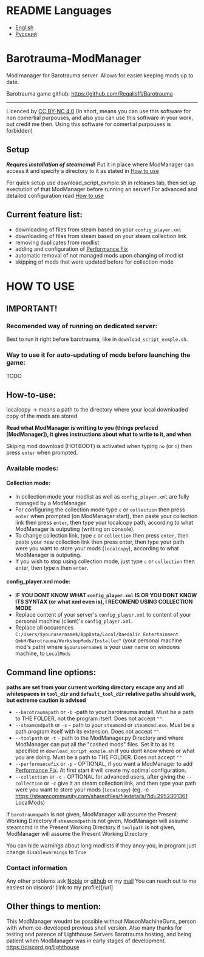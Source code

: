 # README Languages
- [English](README.md)
- [Русский](README.ru.md)

# Barotrauma-ModManager 
Mod manager for Barotrauma server. Allows for easier keeping mods up to date.

Barotrauma game github: https://github.com/Regalis11/Barotrauma
_ _ _ _ _ _ _
Licenced by [CC BY-NC 4.0](https://creativecommons.org/licenses/by-nc/4.0/)
(In short, means you can use this software for non comertial purpouses, and also you can use this software in your work, but credit me then. Using this software for comertial purpouses is forbidden)

## Setup
***Requres installation of steamcmd!*** 
Put it in place where ModManager can access it and specify a directory to it as stated in [How to use](#How-to-use)

For quick setup use download_script_exmple.sh in releases tab, then set up exectution of that ModManager before running an server!
For advanced and detailed configuration read [How to use](#How-to-use)

## Current feature list:
* downloading of files from steam based on your `config_player.xml`
* downloading of files from steam based on your steam collection link
* removing duplicates from modlist
* adding and configuration of [Performance Fix](https://steamcommunity.com/sharedfiles/filedetails/?id=2701251094)
* automatic removal of not managed mods upon changing of modlist
* skipping of mods that were updated before for collection mode

# HOW TO USE
## IMPORTANT!
### Recomended way of running on dedicated server:
Best to run it right before barotrauma, like in `download_script_exmple.sh`.

### Way to use it for auto-updating of mods before launching the game:
TODO

## How-to-use:
localcopy -> means a path to the directory where your local downloaded copy of the mods are stored

**Read what ModManager is writting to you (things prefaced \[ModManager\]), it gives instructions about what to write to it, and when**

Skiping mod download (HOTBOOT) is activated when typing `no` (or `n`) then press `enter` when prompted.

### Available modes:
#### Collection mode:
* In collection mode your modlist as well as `config_player.xml` are fully managed by a ModManager
* For configuring the collection mode type `c` or `collection` then press `enter` when prompted (on ModManager start), then paste your collection link then press `enter`, then type your localcopy path, according to what ModManager is outputing (writting on console).
* To change collection link, type `c` or `collection` then press `enter`, then paste your new collection link then press enter, then type your path were you want to store your mods (`localcopy`), according to what ModManager is outputing.
* If you wish to stop using collection mode, just type `c` or `collection` then enter, then type `n` then `enter`.
#### config_player.xml mode:
* **IF YOU DONT KNOW WHAT `config_player.xml` IS OR YOU DONT KNOW ITS SYNTAX (or what xml even is), I RECOMEND USING COLLECTION MODE**
* Replace content of your server's `config_player.xml` to content of your personal machine (client)'s `config_player.xml`.
* Replace all occurences `C:/Users/$yourusername$/AppData/Local/Daedalic Entertainment GmbH/Barotrauma/WorkshopMods/Installed"` (your personal machine mod's path) where `$yourusername$` is your user name on windows machine, to `LocalMods`

## Command line options:
**paths are set from your current working directory**
**escape any and all whitespaces in `tool_dir` and `default_tool_dir`**
**relative paths should work, but extreme caution is advised**
* `--barotraumapath` or `-b` -path to your barotrauma install. Must be a path to THE FOLDER, not the program itself. Does not accept `""`.
* `--steamcmdpath` or `-s` - path to your `steamcmd` or `steamcmd.exe`. Must be a path program itself with its extension. Does not accept `""`.
* `--toolpath` or `-t` - path to the ModManager.py Directory and where ModManager can put all the "cashed mods" files. Set it to as its specified in `download_script_exmple.sh` if you dont know where or what you are doing. Must be a path to THE FOLDER.  Does not accept `""`
* `--performancefix` or `-p` - OPTIONAL, if you want a ModManager to add [Performance Fix](https://steamcommunity.com/sharedfiles/filedetails/?id=2701251094). At first start it will create my optimal configuration.
* `--collection` or `-c` - OPTIONAL for advanced users, after giving the `--collection` or `-c` give it an steam collection link, and then type your path were you want to store your mods (`localcopy`) (eg. -c https://steamcommunity.com/sharedfiles/filedetails/?id=2952301361 LocalMods)

if `barotraumapath` is not given, ModManager will assume the Present Working Directory
if `steamcmdpath` is not given, ModManager will assume steamcmd in the Present Working Directory
if `toolpath` is not given, ModManager will assume the Present Working Directory

You can hide warnings about long modlists if they anoy you, in program just change `disablewarnings` to `True`

### Contact information
Any other problems ask [Noble](url=discordapp.com/users/307229125083529216) or [github](https://github.com/Milord-ThatOneModder/Barotrauma-ModManager) or my [mail](m1l0rd30467@gmail.com)
You can reach out to me easiest on discord! (link to my profile)[/url]

## Other things to mention:
This ModManager woudnt be possible without MasonMachineGuns, person with whom co-developed previous shell version.
Also many thanks for testing and patence of Lighthouse Servers Barotrauma hosting, and being patient when ModManager was in early stages of development. https://discord.gg/lighthouse
